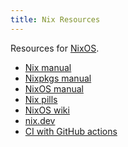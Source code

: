 ```yaml
---
title: Nix Resources
---
```


Resources for [NixOS][nixos].

- [Nix manual][nix-manual]
- [Nixpkgs manual][nixpkgs-manual]
- [NixOS manual][nixos-manual]
- [Nix pills][nix-pills]
- [NixOS wiki][nixos-wiki]
- [nix.dev][nix.dev]
- [CI with GitHub actions][gh-actions]


[nixos]: https://nixos.org/
[nixpkgs-manual]: https://nixos.org/manual/nixpkgs/stable/
[nix-manual]: https://nixos.org/manual/nix/stable/
[nixos-manual]: https://nixos.org/manual/nixos/stable/
[nix-pills]: https://nixos.org/guides/nix-pills/
[nixos-wiki]: https://nixos.wiki/wiki/Main_Page
[nix.dev]: https://nix.dev/
[gh-actions]: https://nixos.org/guides/continuous-integration-github-actions.html
